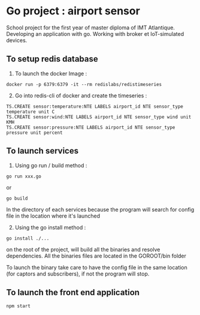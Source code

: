 # Go project : airport sensor

School project for the first year of master diploma of IMT Atlantique.
Developing an application with go. Working with broker et IoT-simulated devices.

## To setup redis database

1) To launch the docker Image :
```shell
docker run -p 6379:6379 -it --rm redislabs/redistimeseries
```

2) Go into redis-cli of docker and create the timeseries :
```shell
TS.CREATE sensor:temperature:NTE LABELS airport_id NTE sensor_type temperature unit C
TS.CREATE sensor:wind:NTE LABELS airport_id NTE sensor_type wind unit KMH
TS.CREATE sensor:pressure:NTE LABELS airport_id NTE sensor_type pressure unit percent
```

## To launch services

1) Using go run / build method : 
```shell
go run xxx.go
```
or
```shell
go build
```
In the directory of each services because the program will search for config file in the location where it's launched

2) Using the go install method :
```shell
go install ./...
```
on the root of the project, will build all the binaries and resolve dependencies. All the binaries files are located in 
the GOROOT/bin folder 

To launch the binary take care to have the config file in the same location (for captors and subscribers), if not the program will stop.

## To launch the front end application

```shell
npm start
```
